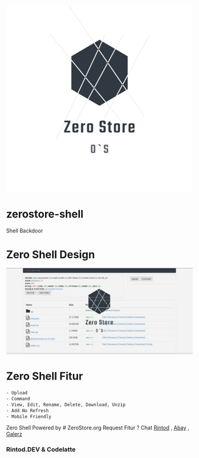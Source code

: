 
![alt text](https://raw.githubusercontent.com/con7ext/zerostore-shell/master/logo_transparent.png)
# zerostore-shell
Shell Backdoor

# Zero Shell Design
![alt text](https://raw.githubusercontent.com/con7ext/zerostore-shell/master/screenshot/Screenshot_2020-02-17_00-28-06.png)

# Zero Shell Fitur
```
- Upload
- Command
- View, Edit, Rename, Delete, Download, Unzip
- Add No Refresh
- Mobile Friendly
```

Zero Shell Powered by # ZeroStore.org
Request Fitur ? Chat [Rintod](https://web.facebook.com/Con7ext "Con7ext") , [Abay](https://web.facebook.com/abaaaay) , [Galerz](https://web.facebook.com/hax0rtersakiti)
### Rintod.DEV & Codelatte
